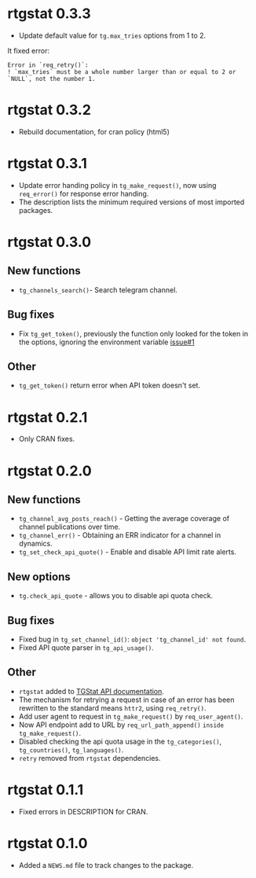 # rtgstat 0.3.3
* Update default value for `tg.max_tries` options from 1 to 2.

It fixed error:
```
Error in `req_retry()`:
! `max_tries` must be a whole number larger than or equal to 2 or `NULL`, not the number 1.
```

# rtgstat 0.3.2
* Rebuild documentation, for cran policy (html5)

# rtgstat 0.3.1
* Update error handing policy in `tg_make_request()`, now using `req_error()` for response error handing.
* The description lists the minimum required versions of most imported packages.

# rtgstat 0.3.0

## New functions
* `tg_channels_search()`- Search telegram channel.

## Bug fixes
* Fix `tg_get_token()`, previously the function only looked for the token in the options, ignoring the environment variable [issue#1](https://github.com/selesnow/rtgstat/issues/1)

## Other
* `tg_get_token()` return error when API token doesn't set.

# rtgstat 0.2.1

* Only CRAN fixes.

# rtgstat 0.2.0

## New functions
* `tg_channel_avg_posts_reach()` - Getting the average coverage of channel publications over time.
* `tg_channel_err()` - Obtaining an ERR indicator for a channel in dynamics.
* `tg_set_check_api_quote()` - Enable and disable API limit rate alerts.

## New options
* `tg.check_api_quote` - allows you to disable api quota check.

## Bug fixes
* Fixed bug in `tg_set_channel_id()`: `object 'tg_channel_id' not found`.
* Fixed API quote parser in `tg_api_usage()`.

## Other
* `rtgstat` added to [TGStat API documentation](https://api.tgstat.ru/docs/ru/client-libs.html#%D1%8F%D0%B7%D1%8B%D0%BA-r).
* The mechanism for retrying a request in case of an error has been rewritten to the standard means `httr2`, using `req_retry()`.
* Add user agent to request in `tg_make_request()` by `req_user_agent()`.
* Now API endpoint add to URL by `req_url_path_append()` `inside tg_make_request()`.
* Disabled checking the api quota usage in the `tg_categories()`, `tg_countries()`, `tg_languages()`.
* `retry` removed from `rtgstat` dependencies.

# rtgstat 0.1.1

* Fixed errors in DESCRIPTION for CRAN.

# rtgstat 0.1.0

* Added a `NEWS.md` file to track changes to the package.
